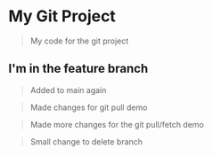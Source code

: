 # My Git Project

> My code for the git project

## I'm in the feature branch

> Added to main again

> Made changes for git pull demo

> Made more changes for the git pull/fetch demo

> Small change to delete branch
